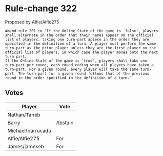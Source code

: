 # Rule-change 322

Proposed by Alfie/Alfie275

```
Amend rule 201 to "If the Online State of the game is 'false', players shall alternate in the order that their names appear on the official list of players, taking one turn-part apiece in the order they are specified in the definition of a turn. A player must perform the same turn-part as the prior player unless they are the first player on the official list of players, in which case the player moves onto the next turn part.
If the Online State of the game is 'true', players shall take one turn-part per round, each round ending when all players have taken a turn-part. For a given round, every player will take the same turn-part. The turn-part for a given round follows that of the previous round in the order specified in the definition of a turn."
```

## Votes

| Player            | Vote    |
|-------------------|---------|
| Nathan/Taneb      |         |
| Barry             | Abstain |
| Michael/barrucadu |         |
| Alfie/Alfie275    | For     |
| James/jameseb     | For     |
